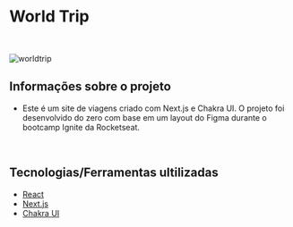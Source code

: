 # World Trip

&nbsp;

![worldtrip](https://user-images.githubusercontent.com/29828278/121610174-c99f5900-ca2b-11eb-8e06-99b3522911fe.png)

## Informações sobre o projeto

* Este é um site de viagens criado com Next.js e Chakra UI. O projeto foi desenvolvido do zero com base em um layout do Figma durante o bootcamp Ignite da Rocketseat.
  
&nbsp;

## Tecnologias/Ferramentas ultilizadas

* [React](https://pt-br.reactjs.org/E)
* [Next.js](https://nextjs.org/)
* [Chakra UI](https://chakra-ui.com/)